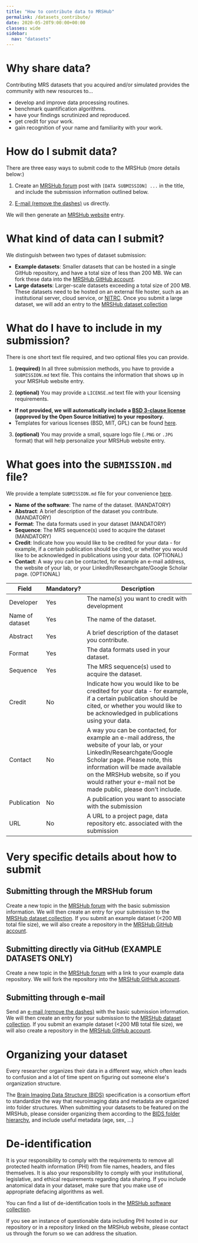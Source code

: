 ```yaml
---
title: "How to contribute data to MRSHub"
permalink: /datasets_contribute/
date: 2020-05-20T9:00:00+00:00
classes: wide
sidebar:
  nav: "datasets"
---
```


# Why share data?

Contributing MRS datasets that you acquired and/or simulated provides the community with new resources to...
* develop and improve data processing routines.
* benchmark quantification algorithms.
* have your findings scrutinized and reproduced.
* get credit for your work.
* gain recognition of your name and familiarity with your work.

# How do I submit data?

There are three easy ways to submit code to the MRSHub (more details below:)

1. Create an [MRSHub forum](https://forum.mrshub.org) post with `[DATA SUBMISSION] ...` in the title, and include the submission information outlined below.

2. [E-mail (remove the dashes)](mailto:goe-ltzs-1[a]jh-mi.edu) us directly.

We will then generate an [MRSHub website](https://www.mrshub.org/datasets) entry.

# What kind of data can I submit?

We distinguish between two types of dataset submission:
- **Example datasets**: Smaller datasets that can be hosted in a single GitHub repository, and have a total size of less than 200 MB. We can fork these data into the [MRSHub GitHub account](https://github.com/mrshub).
- **Large datasets**: Larger-scale datasets exceeding a total size of 200 MB. These datasets need to be hosted on an external file hoster, such as an institutional server, cloud service, or [NITRC](https://www.nitrc.org). Once you submit a large dataset, we will add an entry to the [MRSHub dataset collection](https://www.mrshub.org/datasets/)

# What do I have to include in my submission?

There is one short text file required, and two optional files you can provide.

1. **(required)** In all three submission methods, you have to provide a `SUBMISSION.md` text file. This contains the information that shows up in your MRSHub website entry.

2. **(optional)** You may provide a `LICENSE.md` text file with your licensing requirements.
  * **If not provided, we will automatically include a [BSD 3-clause license](https://opensource.org/licenses/BSD-3-Clause) (approved by the Open Source Initiative) to your repository.**
  * Templates for various licenses (BSD, MIT, GPL) can be found [here](https://choosealicense.com/).

3. **(optional)** You may provide a small, square logo file (`.PNG` or `.JPG` format) that will help personalize your MRSHub website entry.

# What goes into the `SUBMISSION.md` file?

We provide a template `SUBMISSION.md` file for your convenience [here](/assets/examplefiles/SUBMISSION.md).


- **Name of the software**: The name of the dataset. (MANDATORY)
- **Abstract**: A brief description of the dataset you contribute. (MANDATORY)
- **Format**: The data formats used in your dataset (MANDATORY)
- **Sequence**: The MRS sequence(s) used to acquire the dataset (MANDATORY)
- **Credit**: Indicate how you would like to be credited for your data - for example, if a certain publication should be cited, or whether you would like to be acknowledged in publications using your data. (OPTIONAL)
- **Contact**: A way you can be contacted, for example an e-mail address, the website of your lab, or your LinkedIn/Researchgate/Google Scholar page. (OPTIONAL)

| Field | Mandatory? | Description |
| ----  | ---------- | ----------- |
| Developer | Yes | The name(s) you want to credit with development |
| Name of dataset | Yes | The name of the dataset. |
| Abstract | Yes | A brief description of the dataset you contribute. |
| Format | Yes | The data formats used in your dataset. |
| Sequence | Yes | The MRS sequence(s) used to acquire the dataset. |
| Credit | No | Indicate how you would like to be credited for your data - for example, if a certain publication should be cited, or whether you would like to be acknowledged in publications using your data. |
| Contact | No | A way you can be contacted, for example an e-mail address, the website of your lab, or your LinkedIn/Researchgate/Google Scholar page. Please note, this information will be made available on the MRSHub website, so if you would rather your e-mail not be made public, please don't include. |
| Publication | No | A publication you want to associate with the submission |
| URL | No | A URL to a project page, data repository etc. associated with the submission |

# Very specific details about how to submit

## Submitting through the MRSHub forum

Create a new topic in the [MRSHub forum](https://forum.mrshub.org) with the basic submission information. We will then create an entry for your submission to the [MRSHub dataset collection](https://www.mrshub.org/datasets/). If you submit an example dataset (<200 MB total file size), we will also create a repository in the [MRSHub GitHub account](https://github.com/mrshub).

## Submitting directly via GitHub (EXAMPLE DATASETS ONLY)

Create a new topic in the [MRSHub forum](https://forum.mrshub.org) with a link to your example data repository. We will fork the repository into the [MRSHub GitHub account](https://github.com/mrshub).

## Submitting through e-mail

Send an [e-mail (remove the dashes)](mailto:goe-ltzs-1[a]jh-mi.edu) with the basic submission information. We will then create an entry for your submission to the [MRSHub dataset collection](https://www.mrshub.org/datasets/). If you submit an example dataset (<200 MB total file size), we will also create a repository in the [MRSHub GitHub account](https://github.com/mrshub).

# Organizing your dataset

Every researcher organizes their data in a different way, which often leads to confusion and a lot of time spent on figuring out someone else's organization structure.

The [Brain Imaging Data Structure (BIDS)](https://bids.neuroimaging.io/) specification is a consortium effort to standardize the way that neuroimaging data and metadata are organized into folder structures. When submitting your datasets to be featured on the MRSHub, please consider organizing them according to the [BIDS folder hierarchy](https://github.com/bids-standard/bids-starter-kit/wiki/The-BIDS-folder-hierarchy), and include useful metadata (age, sex, ...)

# De-identification

It is your responsibility to comply with the requirements to remove all protected health information (PHI) from file names, headers, and files themselves. It is also your responsibility to comply with your institutional, legislative, and ethical requirements regarding data sharing. If you include anatomical data in your dataset, make sure that you make use of appropriate defacing algorithms as well.

You can find a list of de-identification tools in the [MRSHub software collection](https://www.mrshub.org/software_deid).

If you see an instance of questionable data including PHI hosted in our repository or in a repository linked on the MRSHub website, please contact us through the forum so we can address the situation.
